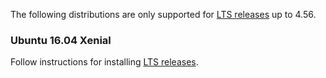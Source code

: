 The following distributions are only supported for [LTS releases](./introduction#lts-releases) up to 4.56.

### Ubuntu 16.04 Xenial

Follow instructions for installing [LTS releases](/hhvm/installation/linux#obtaining-lts-releases).
